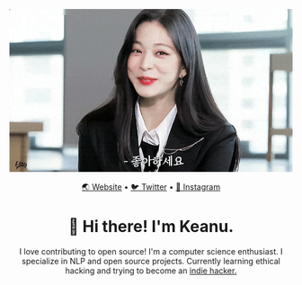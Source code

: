 <p align="center"><img max-width"100%" width="auto" height="auto" src="chaeng.gif" /></p>

<p align="center"><a href="https://oatlayers.wordpress.com">🌏 Website</a> • <a href="https://twitter.com/@oatlayers">🐦 Twitter</a> • <a href="https://www.instagram.com/oatlayers/">📸 Instagram</a></p>

<h1 align="center">👋 Hi there! I'm Keanu.</h1>

<p align="center">I love contributing to open source! I'm a computer science enthusiast. I specialize in NLP and open source projects. Currently learning ethical hacking and trying to become an <a href="https://www.indiehackers.com/">indie hacker.</a></p>


